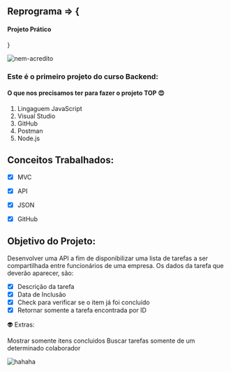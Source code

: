 ## Reprograma => {
#### Projeto Prático
}

![nem-acredito](https://user-images.githubusercontent.com/55562709/68061721-08fcb400-fce5-11e9-8a99-8a90ae953263.gif)


### Este é o primeiro projeto do curso Backend:

#### O que nos precisamos ter para fazer o projeto TOP :heart_eyes:

1. Lingaguem JavaScript 
2. Visual Studio
3. GitHub
4. Postman 
5. Node.js


## Conceitos Trabalhados:

- [x] MVC
- [x] API
- [x] JSON
- [x] GitHub


## Objetivo do Projeto:

Desenvolver uma API a fim de disponibilizar uma lista de tarefas a ser compartilhada entre funcionários de uma empresa. Os dados da tarefa que deverão aparecer, são:

- [x] Descrição da tarefa
- [x] Data de Inclusão
- [x] Check para verificar se o item já foi concluído
- [x] Retornar somente a tarefa encontrada por ID

:alien:  Extras:

 Mostrar somente itens concluidos
 Buscar tarefas somente de um determinado colaborador
 
 

![hahaha](https://user-images.githubusercontent.com/55562709/68061861-b2dc4080-fce5-11e9-9b81-85fd5138bfca.gif)


